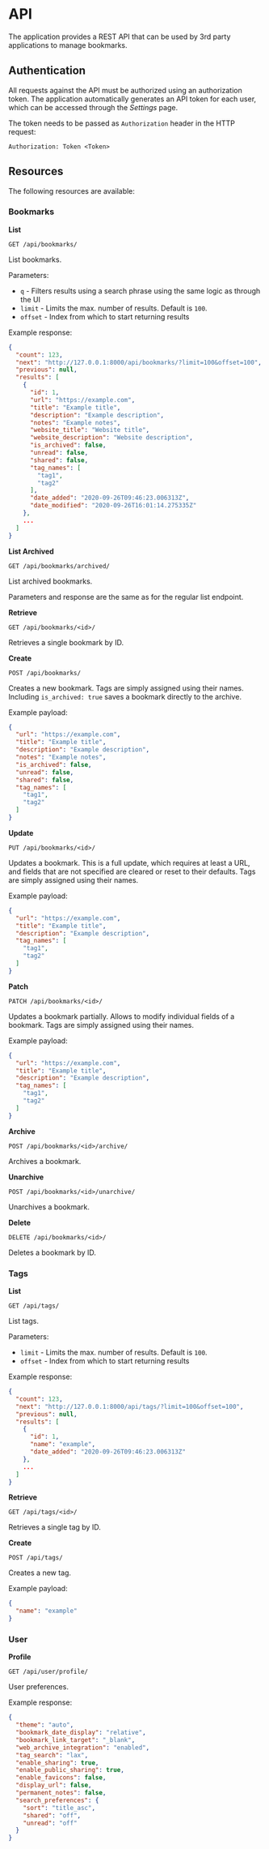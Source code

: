 # API

The application provides a REST API that can be used by 3rd party applications to manage bookmarks.

## Authentication

All requests against the API must be authorized using an authorization token. The application automatically generates an API token for each user, which can be accessed through the *Settings* page.

The token needs to be passed as `Authorization` header in the HTTP request:

```
Authorization: Token <Token>
```

## Resources

The following resources are available:

### Bookmarks

**List**

```
GET /api/bookmarks/
```

List bookmarks.

Parameters:

- `q` - Filters results using a search phrase using the same logic as through the UI
- `limit` - Limits the max. number of results. Default is `100`.
- `offset` - Index from which to start returning results

Example response:

```json
{
  "count": 123,
  "next": "http://127.0.0.1:8000/api/bookmarks/?limit=100&offset=100",
  "previous": null,
  "results": [
    {
      "id": 1,
      "url": "https://example.com",
      "title": "Example title",
      "description": "Example description",
      "notes": "Example notes",
      "website_title": "Website title",
      "website_description": "Website description",
      "is_archived": false,
      "unread": false,
      "shared": false,
      "tag_names": [
        "tag1",
        "tag2"
      ],
      "date_added": "2020-09-26T09:46:23.006313Z",
      "date_modified": "2020-09-26T16:01:14.275335Z"
    },
    ...
  ]
}
```

**List Archived**

```
GET /api/bookmarks/archived/
```

List archived bookmarks.

Parameters and response are the same as for the regular list endpoint.

**Retrieve**

```
GET /api/bookmarks/<id>/
```

Retrieves a single bookmark by ID.

**Create**

```
POST /api/bookmarks/
```

Creates a new bookmark. Tags are simply assigned using their names. Including
`is_archived: true` saves a bookmark directly to the archive.

Example payload:

```json
{
  "url": "https://example.com",
  "title": "Example title",
  "description": "Example description",
  "notes": "Example notes",
  "is_archived": false,
  "unread": false,
  "shared": false,
  "tag_names": [
    "tag1",
    "tag2"
  ]
}
```

**Update**

```
PUT /api/bookmarks/<id>/
```

Updates a bookmark.
This is a full update, which requires at least a URL, and fields that are not specified are cleared or reset to their defaults.
Tags are simply assigned using their names.

Example payload:

```json
{
  "url": "https://example.com",
  "title": "Example title",
  "description": "Example description",
  "tag_names": [
    "tag1",
    "tag2"
  ]
}
```

**Patch**

```
PATCH /api/bookmarks/<id>/
```

Updates a bookmark partially.
Allows to modify individual fields of a bookmark.
Tags are simply assigned using their names.

Example payload:

```json
{
  "url": "https://example.com",
  "title": "Example title",
  "description": "Example description",
  "tag_names": [
    "tag1",
    "tag2"
  ]
}
```

**Archive**

```
POST /api/bookmarks/<id>/archive/
```

Archives a bookmark.

**Unarchive**

```
POST /api/bookmarks/<id>/unarchive/
```

Unarchives a bookmark.

**Delete**

```
DELETE /api/bookmarks/<id>/
```

Deletes a bookmark by ID.

### Tags

**List**

```
GET /api/tags/
```

List tags.

Parameters:

- `limit` - Limits the max. number of results. Default is `100`.
- `offset` - Index from which to start returning results

Example response:

```json
{
  "count": 123,
  "next": "http://127.0.0.1:8000/api/tags/?limit=100&offset=100",
  "previous": null,
  "results": [
    {
      "id": 1,
      "name": "example",
      "date_added": "2020-09-26T09:46:23.006313Z"
    },
    ...
  ]
}
```

**Retrieve**

```
GET /api/tags/<id>/
```

Retrieves a single tag by ID.

**Create**

```
POST /api/tags/
```

Creates a new tag.

Example payload:

```json
{
  "name": "example"
}
```

### User

**Profile**

```
GET /api/user/profile/
```

User preferences.

Example response:

```json
{
  "theme": "auto",
  "bookmark_date_display": "relative",
  "bookmark_link_target": "_blank",
  "web_archive_integration": "enabled",
  "tag_search": "lax",
  "enable_sharing": true,
  "enable_public_sharing": true,
  "enable_favicons": false,
  "display_url": false,
  "permanent_notes": false,
  "search_preferences": {
    "sort": "title_asc",
    "shared": "off",
    "unread": "off"
  }
}
```
